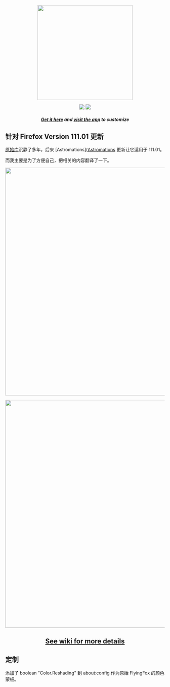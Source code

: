 <p align="center"><img width="300" src="https://github.com/akshat46/FlyingFox/blob/master/img/logo.png"></p>

<p align="center"><img src="https://img.shields.io/github/downloads/akshat46/flyingfox/total?color=%2350D1C6&style=for-the-badge"> <img src="https://img.shields.io/netlify/b7d2d26f-028a-4ea3-b292-6a0599a0a2f6?color=%235FCECD&label=Netlify&style=for-the-badge"></p>

<h5 align="center"><a href="https://github.com/Astromations/FlyingFox/releases">Get it here</a> and <a href="http://flyingfox.netlify.app">visit the app</a> to customize</h5>

## 针对 Firefox Version 111.01 更新

[原始库](https://github.com/akshat46/FlyingFox)沉静了多年，后来 [Astromations]([Astromations](https://github.com/Astromations/FlyingFox) 更新让它适用于 111.01。

而我主要是为了方便自己，把相关的内容翻译了一下。

<p align="center"><img width="720" src="https://github.com/akshat46/FlyingFox/blob/master/img/preview-full.png"></p>

<p align="center"><img width="720" src="https://github.com/akshat46/FlyingFox/blob/master/img/demo-hover.gif"></p>

<h2 align="center"><a href="https://github.com/akshat46/FlyingFox/wiki">See wiki for more details</a></h2>

## 定制
添加了 boolean "Color.Reshading" 到 about:config 作为原始 FlyingFox 的颜色蒙板。
